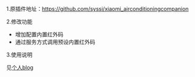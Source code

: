 1.原插件地址：https://github.com/syssi/xiaomi_airconditioningcompanion

2.修改功能
- 增加配置内置红外码
- 通过服务方式调用预设内置红外码

3.使用说明

见[个人blog](https://ljr.im/2018/10/26/ha-plugin-·-change-bolian-rm-and-airconditioning-partner-infrared-function/)
